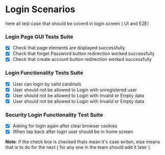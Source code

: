 # Login Scenarios

here all test case that should be coverd in login screen ( UI and E2E)

### Login Page GUI Tests Suite

- [x]  Check that page elements are displayed successfully
- [x]  Check that forget Password button redirection worked successfully
- [x]  Check that create account button redirection worked successfully

### Login Functionality Tests Suite

- [x]  User can login by vaild cardinals
- [x]  User should not be allowed to Login with unregistered user
- [x]  User should not be allowed to Login with Invalid or Empty data
- [x]  User should not be allowed to Login with Invalid or Empty data

### Security Login Functionality Test Suite

- [x]  Asking for login again after clear browser cookies
- [x]  When tap back after login user should be in home screen

**Note**: if the check box is checked thats mean it's case writen, else means that is to do for the next ( for any one in the team should add it later ).